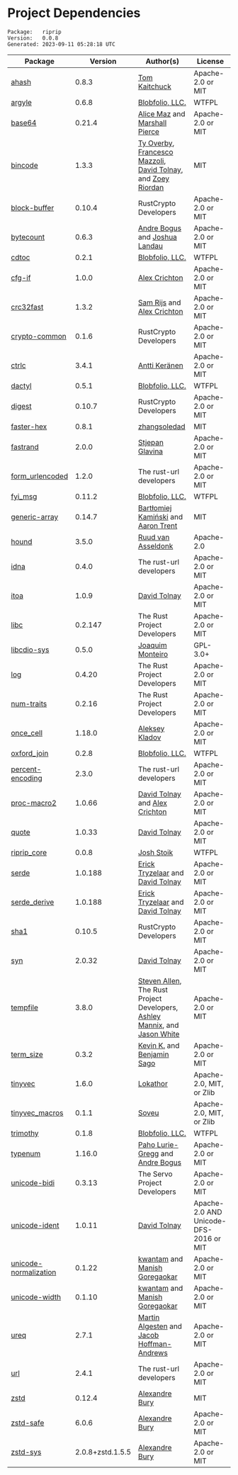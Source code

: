 # Project Dependencies
    Package:   riprip
    Version:   0.0.8
    Generated: 2023-09-11 05:28:18 UTC

| Package | Version | Author(s) | License |
| ---- | ---- | ---- | ---- |
| [ahash](https://github.com/tkaitchuck/ahash) | 0.8.3 | [Tom Kaitchuck](mailto:tom.kaitchuck@gmail.com) | Apache-2.0 or MIT |
| [argyle](https://github.com/Blobfolio/argyle) | 0.6.8 | [Blobfolio, LLC.](mailto:hello@blobfolio.com) | WTFPL |
| [base64](https://github.com/marshallpierce/rust-base64) | 0.21.4 | [Alice Maz](mailto:alice@alicemaz.com) and [Marshall Pierce](mailto:marshall@mpierce.org) | Apache-2.0 or MIT |
| [bincode](https://github.com/servo/bincode) | 1.3.3 | [Ty Overby](mailto:ty@pre-alpha.com), [Francesco Mazzoli](mailto:f@mazzo.li), [David Tolnay](mailto:dtolnay@gmail.com), and [Zoey Riordan](mailto:zoey@dos.cafe) | MIT |
| [block-buffer](https://github.com/RustCrypto/utils) | 0.10.4 | RustCrypto Developers | Apache-2.0 or MIT |
| [bytecount](https://github.com/llogiq/bytecount) | 0.6.3 | [Andre Bogus](mailto:bogusandre@gmail.de) and [Joshua Landau](mailto:joshua@landau.ws) | Apache-2.0 or MIT |
| [cdtoc](https://github.com/Blobfolio/cdtoc) | 0.2.1 | [Blobfolio, LLC.](mailto:hello@blobfolio.com) | WTFPL |
| [cfg-if](https://github.com/alexcrichton/cfg-if) | 1.0.0 | [Alex Crichton](mailto:alex@alexcrichton.com) | Apache-2.0 or MIT |
| [crc32fast](https://github.com/srijs/rust-crc32fast) | 1.3.2 | [Sam Rijs](mailto:srijs@airpost.net) and [Alex Crichton](mailto:alex@alexcrichton.com) | Apache-2.0 or MIT |
| [crypto-common](https://github.com/RustCrypto/traits) | 0.1.6 | RustCrypto Developers | Apache-2.0 or MIT |
| [ctrlc](https://github.com/Detegr/rust-ctrlc.git) | 3.4.1 | [Antti Keränen](mailto:detegr@gmail.com) | Apache-2.0 or MIT |
| [dactyl](https://github.com/Blobfolio/dactyl) | 0.5.1 | [Blobfolio, LLC.](mailto:hello@blobfolio.com) | WTFPL |
| [digest](https://github.com/RustCrypto/traits) | 0.10.7 | RustCrypto Developers | Apache-2.0 or MIT |
| [faster-hex](https://github.com/NervosFoundation/faster-hex) | 0.8.1 | [zhangsoledad](mailto:787953403@qq.com) | MIT |
| [fastrand](https://github.com/smol-rs/fastrand) | 2.0.0 | [Stjepan Glavina](mailto:stjepang@gmail.com) | Apache-2.0 or MIT |
| [form_urlencoded](https://github.com/servo/rust-url) | 1.2.0 | The rust-url developers | Apache-2.0 or MIT |
| [fyi_msg](https://github.com/Blobfolio/fyi) | 0.11.2 | [Blobfolio, LLC.](mailto:hello@blobfolio.com) | WTFPL |
| [generic-array](https://github.com/fizyk20/generic-array.git) | 0.14.7 | [Bartłomiej Kamiński](mailto:fizyk20@gmail.com) and [Aaron Trent](mailto:novacrazy@gmail.com) | MIT |
| [hound](https://github.com/ruuda/hound) | 3.5.0 | [Ruud van Asseldonk](mailto:dev@veniogames.com) | Apache-2.0 |
| [idna](https://github.com/servo/rust-url/) | 0.4.0 | The rust-url developers | Apache-2.0 or MIT |
| [itoa](https://github.com/dtolnay/itoa) | 1.0.9 | [David Tolnay](mailto:dtolnay@gmail.com) | Apache-2.0 or MIT |
| [libc](https://github.com/rust-lang/libc) | 0.2.147 | The Rust Project Developers | Apache-2.0 or MIT |
| [libcdio-sys](https://github.com/gmes78/libcdio-sys) | 0.5.0 | [Joaquim Monteiro](mailto:joaquim.monteiro@protonmail.com) | GPL-3.0+ |
| [log](https://github.com/rust-lang/log) | 0.4.20 | The Rust Project Developers | Apache-2.0 or MIT |
| [num-traits](https://github.com/rust-num/num-traits) | 0.2.16 | The Rust Project Developers | Apache-2.0 or MIT |
| [once_cell](https://github.com/matklad/once_cell) | 1.18.0 | [Aleksey Kladov](mailto:aleksey.kladov@gmail.com) | Apache-2.0 or MIT |
| [oxford_join](https://github.com/Blobfolio/oxford_join) | 0.2.8 | [Blobfolio, LLC.](mailto:hello@blobfolio.com) | WTFPL |
| [percent-encoding](https://github.com/servo/rust-url/) | 2.3.0 | The rust-url developers | Apache-2.0 or MIT |
| [proc-macro2](https://github.com/dtolnay/proc-macro2) | 1.0.66 | [David Tolnay](mailto:dtolnay@gmail.com) and [Alex Crichton](mailto:alex@alexcrichton.com) | Apache-2.0 or MIT |
| [quote](https://github.com/dtolnay/quote) | 1.0.33 | [David Tolnay](mailto:dtolnay@gmail.com) | Apache-2.0 or MIT |
| [riprip_core](https://github.com/Blobfolio/riprip) | 0.0.8 | [Josh Stoik](mailto:josh@blobfolio.com) | WTFPL |
| [serde](https://github.com/serde-rs/serde) | 1.0.188 | [Erick Tryzelaar](mailto:erick.tryzelaar@gmail.com) and [David Tolnay](mailto:dtolnay@gmail.com) | Apache-2.0 or MIT |
| [serde_derive](https://github.com/serde-rs/serde) | 1.0.188 | [Erick Tryzelaar](mailto:erick.tryzelaar@gmail.com) and [David Tolnay](mailto:dtolnay@gmail.com) | Apache-2.0 or MIT |
| [sha1](https://github.com/RustCrypto/hashes) | 0.10.5 | RustCrypto Developers | Apache-2.0 or MIT |
| [syn](https://github.com/dtolnay/syn) | 2.0.32 | [David Tolnay](mailto:dtolnay@gmail.com) | Apache-2.0 or MIT |
| [tempfile](https://github.com/Stebalien/tempfile) | 3.8.0 | [Steven Allen](mailto:steven@stebalien.com), The Rust Project Developers, [Ashley Mannix](mailto:ashleymannix@live.com.au), and [Jason White](mailto:me@jasonwhite.io) | Apache-2.0 or MIT |
| [term_size](https://github.com/kbknapp/term_size-rs.git) | 0.3.2 | [Kevin K.](mailto:kbknapp@gmail.com) and [Benjamin Sago](mailto:ogham@bsago.me) | Apache-2.0 or MIT |
| [tinyvec](https://github.com/Lokathor/tinyvec) | 1.6.0 | [Lokathor](mailto:zefria@gmail.com) | Apache-2.0, MIT, or Zlib |
| [tinyvec_macros](https://github.com/Soveu/tinyvec_macros) | 0.1.1 | [Soveu](mailto:marx.tomasz@gmail.com) | Apache-2.0, MIT, or Zlib |
| [trimothy](https://github.com/Blobfolio/trimothy) | 0.1.8 | [Blobfolio, LLC.](mailto:hello@blobfolio.com) | WTFPL |
| [typenum](https://github.com/paholg/typenum) | 1.16.0 | [Paho Lurie-Gregg](mailto:paho@paholg.com) and [Andre Bogus](mailto:bogusandre@gmail.com) | Apache-2.0 or MIT |
| [unicode-bidi](https://github.com/servo/unicode-bidi) | 0.3.13 | The Servo Project Developers | Apache-2.0 or MIT |
| [unicode-ident](https://github.com/dtolnay/unicode-ident) | 1.0.11 | [David Tolnay](mailto:dtolnay@gmail.com) | Apache-2.0 AND Unicode-DFS-2016 or MIT |
| [unicode-normalization](https://github.com/unicode-rs/unicode-normalization) | 0.1.22 | [kwantam](mailto:kwantam@gmail.com) and [Manish Goregaokar](mailto:manishsmail@gmail.com) | Apache-2.0 or MIT |
| [unicode-width](https://github.com/unicode-rs/unicode-width) | 0.1.10 | [kwantam](mailto:kwantam@gmail.com) and [Manish Goregaokar](mailto:manishsmail@gmail.com) | Apache-2.0 or MIT |
| [ureq](https://github.com/algesten/ureq) | 2.7.1 | [Martin Algesten](mailto:martin@algesten.se) and [Jacob Hoffman-Andrews](mailto:ureq@hoffman-andrews.com) | Apache-2.0 or MIT |
| [url](https://github.com/servo/rust-url) | 2.4.1 | The rust-url developers | Apache-2.0 or MIT |
| [zstd](https://github.com/gyscos/zstd-rs) | 0.12.4 | [Alexandre Bury](mailto:alexandre.bury@gmail.com) | MIT |
| [zstd-safe](https://github.com/gyscos/zstd-rs) | 6.0.6 | [Alexandre Bury](mailto:alexandre.bury@gmail.com) | Apache-2.0 or MIT |
| [zstd-sys](https://github.com/gyscos/zstd-rs) | 2.0.8+zstd.1.5.5 | [Alexandre Bury](mailto:alexandre.bury@gmail.com) | Apache-2.0 or MIT |
